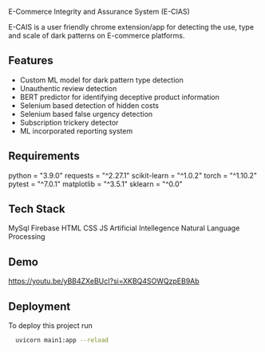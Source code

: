 
E-Commerce Integrity and Assurance System (E-CIAS)

     

E-CAIS is a user friendly chrome extension/app for detecting the use, type and scale of dark patterns on E-commerce platforms.
## Features

- Custom ML model for dark pattern type detection
- Unauthentic review detection
- BERT predictor for identifying deceptive product information
- Selenium based detection of hidden costs
- Selenium based false urgency detection
- Subscription trickery detector
- ML incorporated reporting system


## Requirements
python = "3.9.0"
requests = "^2.27.1"
scikit-learn = "^1.0.2"
torch = "^1.10.2"
pytest = "^7.0.1"
matplotlib = "^3.5.1"
sklearn = "^0.0"


## Tech Stack
MySql 
Firebase 
HTML CSS JS
Artificial Intellegence 
Natural Language Processing

 


## Demo

https://youtu.be/yBB4ZXeBUcI?si=XKBQ4SOWQzpEB9Ab


## Deployment

To deploy this project run

```bash
  uvicorn main1:app --reload




